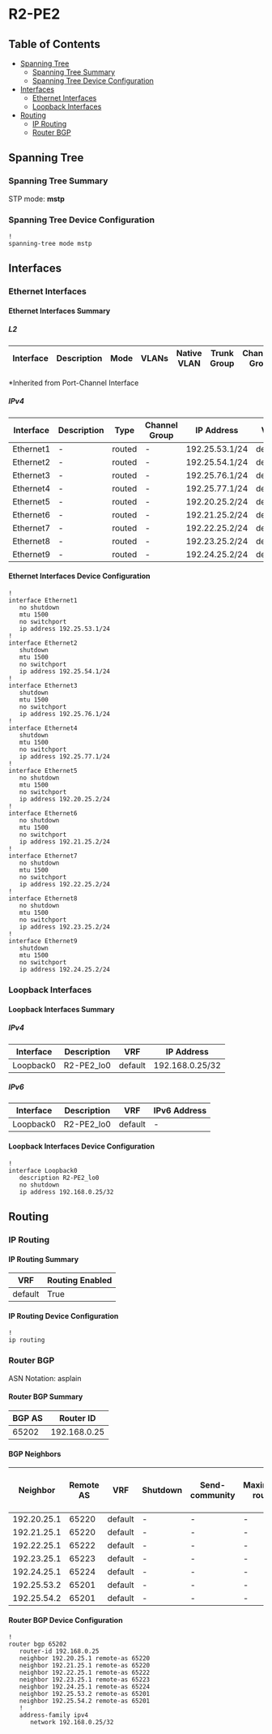 # R2-PE2

## Table of Contents

- [Spanning Tree](#spanning-tree)
  - [Spanning Tree Summary](#spanning-tree-summary)
  - [Spanning Tree Device Configuration](#spanning-tree-device-configuration)
- [Interfaces](#interfaces)
  - [Ethernet Interfaces](#ethernet-interfaces)
  - [Loopback Interfaces](#loopback-interfaces)
- [Routing](#routing)
  - [IP Routing](#ip-routing)
  - [Router BGP](#router-bgp)

## Spanning Tree

### Spanning Tree Summary

STP mode: **mstp**

### Spanning Tree Device Configuration

```eos
!
spanning-tree mode mstp
```

## Interfaces

### Ethernet Interfaces

#### Ethernet Interfaces Summary

##### L2

| Interface | Description | Mode | VLANs | Native VLAN | Trunk Group | Channel-Group |
| --------- | ----------- | ---- | ----- | ----------- | ----------- | ------------- |

*Inherited from Port-Channel Interface

##### IPv4

| Interface | Description | Type | Channel Group | IP Address | VRF |  MTU | Shutdown | ACL In | ACL Out |
| --------- | ----------- | -----| ------------- | ---------- | ----| ---- | -------- | ------ | ------- |
| Ethernet1 | - | routed | - | 192.25.53.1/24 | default | 1500 | False | - | - |
| Ethernet2 | - | routed | - | 192.25.54.1/24 | default | 1500 | True | - | - |
| Ethernet3 | - | routed | - | 192.25.76.1/24 | default | 1500 | True | - | - |
| Ethernet4 | - | routed | - | 192.25.77.1/24 | default | 1500 | True | - | - |
| Ethernet5 | - | routed | - | 192.20.25.2/24 | default | 1500 | False | - | - |
| Ethernet6 | - | routed | - | 192.21.25.2/24 | default | 1500 | False | - | - |
| Ethernet7 | - | routed | - | 192.22.25.2/24 | default | 1500 | False | - | - |
| Ethernet8 | - | routed | - | 192.23.25.2/24 | default | 1500 | False | - | - |
| Ethernet9 | - | routed | - | 192.24.25.2/24 | default | 1500 | True | - | - |

#### Ethernet Interfaces Device Configuration

```eos
!
interface Ethernet1
   no shutdown
   mtu 1500
   no switchport
   ip address 192.25.53.1/24
!
interface Ethernet2
   shutdown
   mtu 1500
   no switchport
   ip address 192.25.54.1/24
!
interface Ethernet3
   shutdown
   mtu 1500
   no switchport
   ip address 192.25.76.1/24
!
interface Ethernet4
   shutdown
   mtu 1500
   no switchport
   ip address 192.25.77.1/24
!
interface Ethernet5
   no shutdown
   mtu 1500
   no switchport
   ip address 192.20.25.2/24
!
interface Ethernet6
   no shutdown
   mtu 1500
   no switchport
   ip address 192.21.25.2/24
!
interface Ethernet7
   no shutdown
   mtu 1500
   no switchport
   ip address 192.22.25.2/24
!
interface Ethernet8
   no shutdown
   mtu 1500
   no switchport
   ip address 192.23.25.2/24
!
interface Ethernet9
   shutdown
   mtu 1500
   no switchport
   ip address 192.24.25.2/24
```

### Loopback Interfaces

#### Loopback Interfaces Summary

##### IPv4

| Interface | Description | VRF | IP Address |
| --------- | ----------- | --- | ---------- |
| Loopback0 | R2-PE2_lo0 | default | 192.168.0.25/32 |

##### IPv6

| Interface | Description | VRF | IPv6 Address |
| --------- | ----------- | --- | ------------ |
| Loopback0 | R2-PE2_lo0 | default | - |

#### Loopback Interfaces Device Configuration

```eos
!
interface Loopback0
   description R2-PE2_lo0
   no shutdown
   ip address 192.168.0.25/32
```

## Routing

### IP Routing

#### IP Routing Summary

| VRF | Routing Enabled |
| --- | --------------- |
| default | True |

#### IP Routing Device Configuration

```eos
!
ip routing
```

### Router BGP

ASN Notation: asplain

#### Router BGP Summary

| BGP AS | Router ID |
| ------ | --------- |
| 65202 | 192.168.0.25 |

#### BGP Neighbors

| Neighbor | Remote AS | VRF | Shutdown | Send-community | Maximum-routes | Allowas-in | BFD | RIB Pre-Policy Retain | Route-Reflector Client | Passive | TTL Max Hops |
| -------- | --------- | --- | -------- | -------------- | -------------- | ---------- | --- | --------------------- | ---------------------- | ------- | ------------ |
| 192.20.25.1 | 65220 | default | - | - | - | - | - | - | - | - | - |
| 192.21.25.1 | 65220 | default | - | - | - | - | - | - | - | - | - |
| 192.22.25.1 | 65222 | default | - | - | - | - | - | - | - | - | - |
| 192.23.25.1 | 65223 | default | - | - | - | - | - | - | - | - | - |
| 192.24.25.1 | 65224 | default | - | - | - | - | - | - | - | - | - |
| 192.25.53.2 | 65201 | default | - | - | - | - | - | - | - | - | - |
| 192.25.54.2 | 65201 | default | - | - | - | - | - | - | - | - | - |

#### Router BGP Device Configuration

```eos
!
router bgp 65202
   router-id 192.168.0.25
   neighbor 192.20.25.1 remote-as 65220
   neighbor 192.21.25.1 remote-as 65220
   neighbor 192.22.25.1 remote-as 65222
   neighbor 192.23.25.1 remote-as 65223
   neighbor 192.24.25.1 remote-as 65224
   neighbor 192.25.53.2 remote-as 65201
   neighbor 192.25.54.2 remote-as 65201
   !
   address-family ipv4
      network 192.168.0.25/32
```

